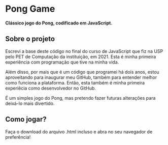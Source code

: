 # Pong Game
**Clássico jogo do Pong, codificado em JavaScript.**

## Sobre o projeto
Escrevi a base deste código no final do curso de JavaScript que fiz na USP pelo PET de Computação da instituição, em 2021.
Esta é minha primeira experiência com programação que tive na minha vida.

Além disso, por mais que é um código que programei há dois anos, estou aproveitando para inaugurar meu GitHub, também para entender melhor como funciona a plataforma. Então, esta também é minha primeira experiêcia como desenvolvedor no GitHub.

É um simples jogo do Pong, mas pretendo fazer futuras alterações para deixá-lo mais divertido.

## Como jogar?
Faça o download do arquivo .html incluso e abra no seu navegador de preferência!




